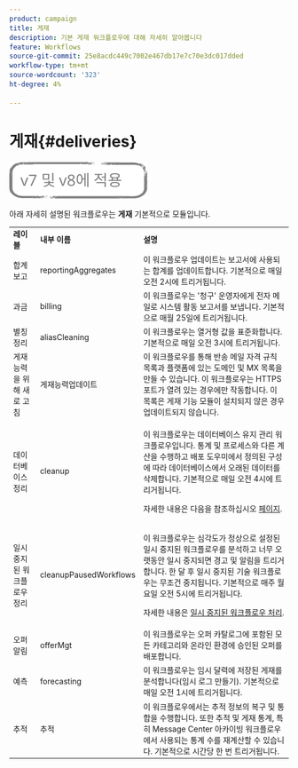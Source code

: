```yaml
---
product: campaign
title: 게재
description: 기본 게재 워크플로우에 대해 자세히 알아봅니다
feature: Workflows
source-git-commit: 25e8acdc449c7002e467db17e7c70e3dc017dded
workflow-type: tm+mt
source-wordcount: '323'
ht-degree: 4%

---
```



# 게재{#deliveries}

![](../../assets/common.svg)

아래 자세히 설명된 워크플로우는 **게재** 기본적으로 모듈입니다.

<table> 
 <tbody> 
  <tr> 
   <td> <strong>레이블</strong><br /> </td> 
   <td> <strong>내부 이름</strong><br /> </td> 
   <td> <strong>설명</strong><br /> </td> 
  </tr> 
  <tr> 
   <td> <span class="uicontrol">합계 보고</span> <br /> </td> 
   <td> <span class="uicontrol">reportingAggregates</span> <br /> </td> 
   <td> 이 워크플로우 업데이트는 보고서에 사용되는 합계를 업데이트합니다. 기본적으로 매일 오전 2시에 트리거됩니다.<br /> </td> 
  </tr> 
  <tr> 
   <td> <span class="uicontrol">과금</span> <br /> </td> 
   <td> <span class="uicontrol">billing</span> <br /> </td> 
   <td> 이 워크플로우는 '청구' 운영자에게 전자 메일로 시스템 활동 보고서를 보냅니다. 기본적으로 매월 25일에 트리거됩니다.<br /> </td> 
  </tr> 
  <tr> 
   <td> <span class="uicontrol">별칭 정리</span> <br /> </td> 
   <td> <span class="uicontrol">aliasCleaning</span> <br /> </td> 
   <td> 이 워크플로우는 열거형 값을 표준화합니다. 기본적으로 매일 오전 3시에 트리거됩니다.<br /> </td> 
  </tr> 
  <tr> 
   <td> <span class="uicontrol">게재 능력을 위해 새로 고침</span> <br /> </td> 
   <td> <span class="uicontrol">게재능력업데이트</span> <br /> </td> 
   <td> 이 워크플로우를 통해 반송 메일 자격 규칙 목록과 플랫폼에 있는 도메인 및 MX 목록을 만들 수 있습니다. 이 워크플로우는 HTTPS 포트가 열려 있는 경우에만 작동합니다. 이 목록은 게재 기능 모듈이 설치되지 않은 경우 업데이트되지 않습니다.<br /> </td> 
  </tr> 
  <tr> 
   <td> <span class="uicontrol">데이터베이스 정리</span> <br /> </td> 
   <td> <span class="uicontrol">cleanup</span> <br /> </td> 
   <td> <p>이 워크플로우는 데이터베이스 유지 관리 워크플로우입니다. 통계 및 프로세스와 다른 계산을 수행하고 배포 도우미에서 정의된 구성에 따라 데이터베이스에서 오래된 데이터를 삭제합니다. 기본적으로 매일 오전 4시에 트리거됩니다.</p> <p>자세한 내용은 다음을 참조하십시오 <a href="../../production/using/database-cleanup-workflow.md">페이지</a>.</p> </td> 
  </tr> 
  <tr> 
   <td> <span class="uicontrol">일시 중지된 워크플로우 정리</span> <br /> </td> 
   <td> <span class="uicontrol">cleanupPausedWorkflows</span> <br /> </td> 
   <td> <p>이 워크플로우는 심각도가 정상으로 설정된 일시 중지된 워크플로우를 분석하고 너무 오랫동안 일시 중지되면 경고 및 알림을 트리거합니다. 한 달 후 일시 중지된 기술 워크플로우는 무조건 중지됩니다. 기본적으로 매주 월요일 오전 5시에 트리거됩니다.</p> <p>자세한 내용은 <a href="monitoring-workflow-execution.md#handling-of-paused-workflows" target="_blank">일시 중지된 워크플로우 처리</a>.</p></td> 
  </tr> 
  <tr> 
   <td> <span class="uicontrol">오퍼 알림</span> <br /> </td> 
   <td> <span class="uicontrol">offerMgt</span> <br /> </td> 
   <td> 이 워크플로우는 오퍼 카탈로그에 포함된 모든 카테고리와 온라인 환경에 승인된 오퍼를 배포합니다.<br /> </td> 
  </tr> 
  <tr> 
   <td> <span class="uicontrol">예측</span> <br /> </td> 
   <td> <span class="uicontrol">forecasting</span> <br /> </td> 
   <td> 이 워크플로우는 임시 달력에 저장된 게재를 분석합니다(임시 로그 만들기). 기본적으로 매일 오전 1시에 트리거됩니다.<br /> </td> 
  </tr> 
  <tr> 
   <td> <span class="uicontrol">추적</span> <br /> </td> 
   <td> <span class="uicontrol">추적</span> <br /> </td> 
   <td> 이 워크플로우에서는 추적 정보의 복구 및 통합을 수행합니다. 또한 추적 및 게재 통계, 특히 Message Center 아카이빙 워크플로우에서 사용되는 통계 수를 재계산할 수 있습니다. 기본적으로 시간당 한 번 트리거됩니다. <br /> </td> 
  </tr> 
 </tbody> 
</table>

